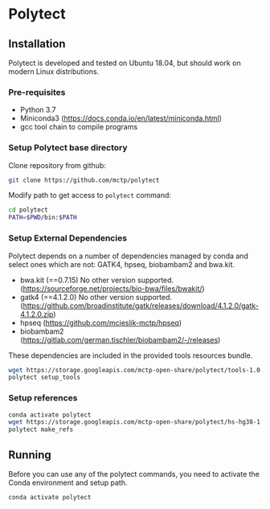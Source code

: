 # Polytect

## Installation

Polytect is developed and tested on Ubuntu 18.04, but should work on modern Linux distributions.

### Pre-requisites

- Python 3.7
- Miniconda3 (https://docs.conda.io/en/latest/miniconda.html)
- gcc tool chain to compile programs

### Setup Polytect base directory

Clone repository from github:
```bash
git clone https://github.com/mctp/polytect
```

Modify path to get access to `polytect` command:
```bash
cd polytect
PATH=$PWD/bin:$PATH
```

### Setup External Dependencies

Polytect depends on a number of dependencies managed by conda and select ones which are not: GATK4, hpseq, biobambam2 and bwa.kit.

- bwa.kit (==0.7.15) No other version supported.
  (https://sourceforge.net/projects/bio-bwa/files/bwakit/)  
- gatk4 (==4.1.2.0) No other version supported.
  (https://github.com/broadinstitute/gatk/releases/download/4.1.2.0/gatk-4.1.2.0.zip)  
- hpseq
  (https://github.com/mcieslik-mctp/hpseq)  
- biobambam2
  (https://gitlab.com/german.tischler/biobambam2/-/releases)  

These dependencies are included in the provided tools resources bundle.

```bash
wget https://storage.googleapis.com/mctp-open-share/polytect/tools-1.0.0.tar.gz --directory-prefix=resources
polytect setup_tools
```

### Setup references

```bash
conda activate polytect
wget https://storage.googleapis.com/mctp-open-share/polytect/hs-hg38-1.0.0.tar.gz --directory-prefix=resources
polytect make_refs
```

## Running

Before you can use any of the polytect commands, you need to activate the Conda environment and setup path.

```bash
conda activate polytect
```
